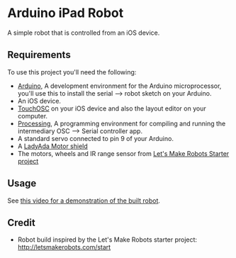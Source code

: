 Arduino iPad Robot
===================

A simple robot that is controlled from an iOS device.

Requirements
-------
To use this project you'll need the following:

* [Arduino](http://arduino.cc), A development environment for the Arduino microprocessor, you'll use this to install the serial --> robot sketch on your Arduino.
* An iOS device.
* [TouchOSC](http://hexler.net/software/touchosc) on your iOS device and also the layout editor on your computer.
* [Processing](http://processing.org/), A programming environment for compiling and running the intermediary OSC --> Serial controller app.
* A standard servo connected to pin 9 of your Arduino.
* A [LadyAda Motor shield](http://www.ladyada.net/make/mshield/)
* The motors, wheels and IR range sensor from [Let's Make Robots Starter project](http://letsmakerobots.com/start)

Usage
--------
See [this video for a demonstration of the built robot](https://www.youtube.com/watch?v=BKMHeAAhr94).

Credit
---------
* Robot build inspired by the Let's Make Robots starter project: http://letsmakerobots.com/start